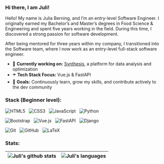 ### Hi there, I am Juli!

Hello! My name is Julia Berning, and I’m an entry-level Software Engineer. I originally earned my Bachelor’s and Master’s degrees in Food Science & Engineering and spent five years working in the field. During this time, I discovered a strong passion for software development.

After being mentored for three years within my company, I transitioned into the Software team, where I now work as an entry-level full-stack software engineer.

- 🍃 **Currently working on:** [Synthesis](https://synthesis.notco.ai/), a platform for data analysis and optimization
- ☂️ **Tech Stack Focus:** Vue.js & FastAPI
- 🌸 **Goals:** Continuously learn, grow my skills, and contribute actively to the dev community


### **Stack (Beginner level):** 

![HTML5](https://img.shields.io/badge/-HTML5-black?logo=html5&style=social&logoColor=AED9B2)&nbsp;&nbsp;
![CSS3](https://img.shields.io/badge/-CSS3-black?logo=css3&style=social&logoColor=AED9B2)&nbsp;&nbsp;
![JavaScript](https://img.shields.io/badge/-JavaScript-black?logo=javascript&style=social&logoColor=AED9B2)&nbsp;&nbsp;
![Python](https://img.shields.io/badge/-Python-black?logo=Python&style=social&logoColor=AED9B2)&nbsp;&nbsp;

![Bootstrap](https://img.shields.io/badge/-Bootstrap-black?logo=bootstrap&style=social&logoColor=BEA9DF)&nbsp;&nbsp;
![Vue.js](https://img.shields.io/badge/-Vue.js-black?logo=vue.js&style=social&logoColor=BEA9DF)&nbsp;&nbsp;
![FastAPI](https://img.shields.io/badge/-FastAPI-black?logo=fastapi&style=social&logoColor=BEA9DF)&nbsp;&nbsp;
![Django](https://img.shields.io/badge/-Django-black?logo=django&style=social&logoColor=BEA9DF)&nbsp;&nbsp;

![Git](https://img.shields.io/badge/-Git-black?logo=git&style=social&logoColor=E4A0B7)&nbsp;&nbsp;
![GitHub](https://img.shields.io/badge/-GitHub-black?logo=github&style=social&logoColor=E4A0B7)&nbsp;&nbsp;
![LaTeX](https://img.shields.io/badge/-LaTeX-black?logo=latex&style=social&logoColor=E4A0B7)&nbsp;&nbsp;


### **Stats:** 

| <img align="center" src="https://github-readme-stats.vercel.app/api?username=juliaberning&show_icons=true&include_all_commits=false&count_private=true&theme=buefy&hide_border=true&title_color=BEA9DF&text_color=434D58&icon_color=AED9B2&bg_color=FFFFFF" alt="Juli's github stats" /> | <img align="center" src="https://github-readme-stats.vercel.app/api/top-langs/?username=juliaberning&layout=compact&include_all_commits=false&count_private=true&theme=buefy&hide_border=true&title_color=BEA9DF&text_color=434D58&icon_color=CCE2CB&bg_color=FFFFFF" alt="Juli's languages"/> |
| ------------- | ------------- |
